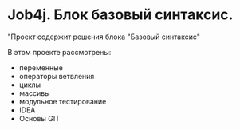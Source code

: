 # Job4j. Блок базовый синтаксис.
"Проект содержит решения блока "Базовый синтаксис"

В этом проекте рассмотрены: 
- переменные
- операторы ветвления
- циклы
- массивы
- модульное тестирование
- IDEA
- Основы GIT 